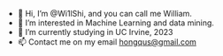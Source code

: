 - 👋 Hi, I’m @Wi1lShi, and you can call me William.
- 👀 I’m interested in Machine Learning and data mining.
- 🌱 I’m currently studying in UC Irvine, 2023
- 📫 Contact me on my email hongqus@gmail.com


